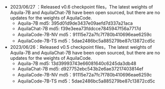 - 2023/06/27 ：Released v0.6 checkpoint files，The latest weights of Aquila-7B and AquilaChat-7B have been open sourced, but there are no updates for the weights of AquilaCode.
  - Aquila-7B  md5: 395d01d9de3437e09aefd7d337a21aca
  - AquilaChat-7B md5: f39e3eea73fddcce7845947f56a7717d
  - AquilaCode-7B-NV md5：91115e72a7fc7f780b410696eae6259c
  - AquilaCode-7B-TS md5：5dae2486bc5a885279be87c13872cd5c
- 2023/06/26：Released v0.5 checkpoint files，The latest weights of Aquila-7B and AquilaChat-7B have been open sourced, but there are no updates for the weights of AquilaCode.
  - Aquila-7B  md5: 13d39993743e66081640c6245da3db48
  - AquilaChat-7B md5: d927752ebc543b2e6ae37217403814ef
  - AquilaCode-7B-NV md5：91115e72a7fc7f780b410696eae6259c
  - AquilaCode-7B-TS md5：5dae2486bc5a885279be87c13872cd5c
